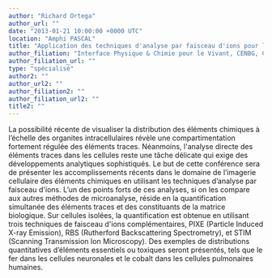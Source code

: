 ```yaml
---
author: "Richard Ortega"
author_url: ""
date: "2013-01-21 10:00:00 +0000 UTC"
location: "Amphi PASCAL"
title: "Application des techniques d'analyse par faisceau d'ions pour l'imagerie chimique cellulaire"
author_filiation: "Interface Physique & Chimie pour le Vivant, CENBG, CNRS, Université Bordeaux 1, Gradignan, France"
author_filiation_url: ""
type: "spécialisé"
author2: ""
author_url2: ""
author_filiation2: ""
author_filiation_url2: ""
title2: ""
---
```

La possibilité récente de visualiser la distribution des éléments chimiques à l’échelle des organites intracellulaires révèle une compartimentation fortement régulée des éléments traces. Néanmoins, l'analyse directe des éléments traces dans les cellules reste une tâche délicate qui exige des développements analytiques sophistiqués. Le but de cette conférence sera de présenter les accomplissements récents dans le domaine de l’imagerie cellulaire des éléments chimiques en utilisant les techniques d’analyse par faisceau d'ions. L’un des points forts de ces analyses, si on les compare aux autres méthodes de microanalyse, réside en la quantification simultanée des éléments traces et des constituants de la matrice biologique. Sur cellules isolées, la quantification est obtenue en utilisant trois techniques de faisceau d'ions complémentaires, PIXE (Particle Induced X-ray Emission), RBS (Rutherford Backscattering Spectrometry), et STIM (Scanning Transmission Ion Microscopy). Des exemples de distributions quantitatives d’éléments essentiels ou toxiques seront présentés, tels que le fer dans les cellules neuronales et le cobalt dans les cellules pulmonaires humaines.
